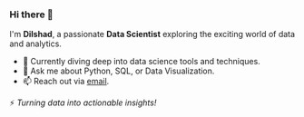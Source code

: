 ### Hi there 👋  
I'm **Dilshad**, a passionate **Data Scientist** exploring the exciting world of data and analytics.  
- 🌱 Currently diving deep into data science tools and techniques.  
- 💬 Ask me about Python, SQL, or Data Visualization.  
- 📫 Reach out via [email](mailto:dilshadkalathil61@gmail.com).  

⚡ *Turning data into actionable insights!*  
